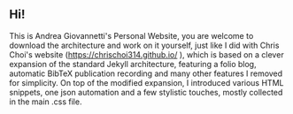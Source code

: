 ## Hi! 
This is Andrea Giovannetti's Personal Website, you are welcome to download the architecture and work on it yourself, just like I did with Chris Choi's website (https://chrischoi314.github.io/ ), which is based on a clever expansion of the standard Jekyll architecture, featuring a folio blog, automatic BibTeX publication recording and many other features I removed for simplicity. 
On top of the modified expansion, I introduced various HTML snippets, one json automation and a few stylistic touches, mostly collected in the main .css file.
